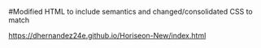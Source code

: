 #Modified HTML to include semantics and changed/consolidated CSS to match

https://dhernandez24e.github.io/Horiseon-New/index.html